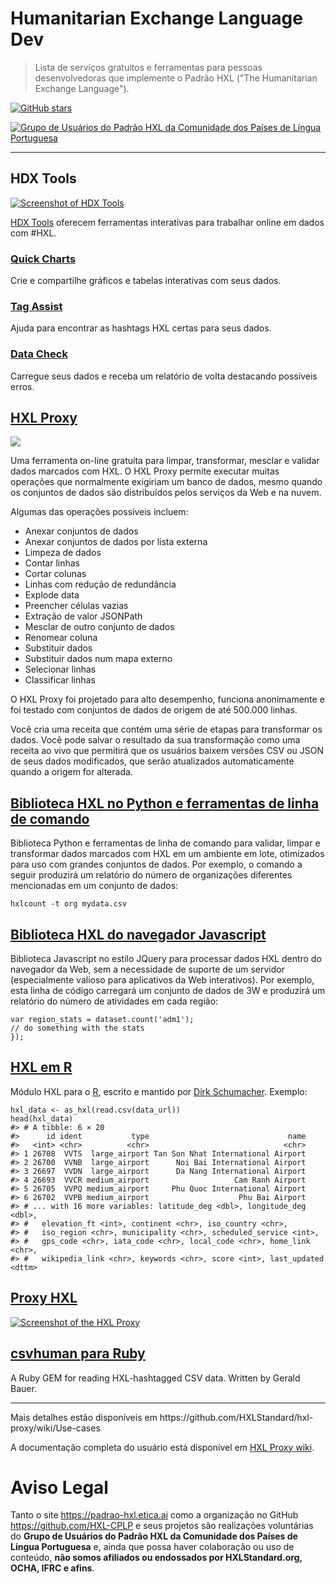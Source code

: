 # Humanitarian Exchange Language Dev

> Lista de serviços gratuitos e ferramentas para pessoas desenvolvedoras que implemente o Padrão HXL ("The Humanitarian Exchange Language").

[![GitHub stars](https://img.shields.io/github/stars/HXL-CPLP/humanitarian-exchange-language-dev?style=social)](https://github.com/HXL-CPLP/humanitarian-exchange-language-dev)

[![Grupo de Usuários do Padrão HXL da Comunidade dos Países de Língua Portuguesa](https://hxl.etica.ai/img/banner-hxl-cplp.png)](https://padrao-hxl.etica.ai/)
<hr>

## HDX Tools

[![Screenshot of HDX Tools](http://blog.dev.hxlstandard.org/wp-content/uploads/HDXTools.png)](https://tools.humdata.org/)

[HDX Tools](https://tools.humdata.org/)  oferecem ferramentas interativas para trabalhar online em dados com #HXL.

### [Quick Charts](https://tools.humdata.org/quickcharts/)

Crie e compartilhe gráficos e tabelas interativas com seus dados.

### [Tag Assist](https://tools.humdata.org/examples/hxl/)

Ajuda para encontrar as hashtags HXL certas para seus dados.

### [Data Check](https://tools.humdata.org/wizard/#datacheck)

Carregue seus dados e receba um relatório de volta destacando possíveis erros.

## [HXL Proxy](https://proxy.hxlstandard.org/)

[![](http://blog.dev.hxlstandard.org/wp-content/uploads/HXLProxy_screenshot.png)](https://proxy.hxlstandard.org/)

Uma ferramenta on-line gratuita para limpar, transformar, mesclar e validar dados marcados com HXL. O HXL Proxy permite executar muitas operações que normalmente exigiriam um banco de dados, mesmo quando os conjuntos de dados são distribuídos pelos serviços da Web e na nuvem.

Algumas das operações possíveis incluem:

- Anexar conjuntos de dados
- Anexar conjuntos de dados por lista externa
- Limpeza de dados
- Contar linhas
- Cortar colunas
- Linhas com redução de redundância
- Explode data
- Preencher células vazias
- Extração de valor JSONPath
- Mesclar de outro conjunto de dados
- Renomear coluna
- Substituir dados
- Substituir dados num mapa externo
- Selecionar linhas
- Classificar linhas

O HXL Proxy foi projetado para alto desempenho, funciona anonimamente e foi testado com conjuntos de dados de origem de até 500.000 linhas.

Você cria uma receita que contém uma série de etapas para transformar os dados. Você pode salvar o resultado da sua transformação como uma receita ao vivo que permitirá que os usuários baixem versões CSV ou JSON de seus dados modificados, que serão atualizados automaticamente quando a origem for alterada.

## [Biblioteca HXL no Python e ferramentas de linha de comando](https://github.com/HXLStandard/libhxl-python)

Biblioteca Python e ferramentas de linha de comando para validar, limpar e transformar dados marcados com HXL em um ambiente em lote, otimizados para uso com grandes conjuntos de dados. Por exemplo, o comando a seguir produzirá um relatório do número de organizações diferentes mencionadas em um conjunto de dados:

```hxlcount -t org mydata.csv```

## [Biblioteca  HXL do navegador Javascript](https://github.com/HXLStandard/libhxl-js)

Biblioteca Javascript no estilo JQuery para processar dados HXL dentro do navegador da Web, sem a necessidade de suporte de um servidor (especialmente valioso para aplicativos da Web interativos). Por exemplo, esta linha de código carregará um conjunto de dados de 3W e produzirá um relatório do número de atividades em cada região:

```hxl.load('http://example.org/3w.csv', function (dataset) {
var region_stats = dataset.count('adm1');
// do something with the stats
});
```

## [HXL em R](https://dirkschumacher.github.io/rhxl/)

Módulo HXL para o [R](https://en.wikipedia.org/wiki/R_(programming_language)), escrito e mantido por [Dirk Schumacher](https://github.com/dirkschumacher). Exemplo:

```data_url <- "http://ourairports.com/countries/VN/airports.hxl"
hxl_data <- as_hxl(read.csv(data_url))
head(hxl_data)
#> # A tibble: 6 × 20
#>      id ident           type                               name
#>   <int> <chr>          <chr>                              <chr>
#> 1 26708  VVTS  large_airport Tan Son Nhat International Airport
#> 2 26700  VVNB  large_airport      Noi Bai International Airport
#> 3 26697  VVDN  large_airport      Da Nang International Airport
#> 4 26693  VVCR medium_airport                   Cam Ranh Airport
#> 5 26705  VVPQ medium_airport     Phu Quoc International Airport
#> 6 26702  VVPB medium_airport                    Phu Bai Airport
#> # ... with 16 more variables: latitude_deg <dbl>, longitude_deg <dbl>,
#> #   elevation_ft <int>, continent <chr>, iso_country <chr>,
#> #   iso_region <chr>, municipality <chr>, scheduled_service <int>,
#> #   gps_code <chr>, iata_code <chr>, local_code <chr>, home_link <chr>,
#> #   wikipedia_link <chr>, keywords <chr>, score <int>, last_updated <dttm>
```

## [Proxy HXL](https://proxy.hxlstandard.org/)

[![Screenshot of the HXL Proxy](http://blog.dev.hxlstandard.org/wp-content/uploads/HXLProxy_screenshot.png)](https://proxy.hxlstandard.org/)

## [csvhuman para Ruby](https://github.com/csvreader/csvhuman)

A Ruby GEM for reading HXL-hashtagged CSV data. Written by Gerald Bauer.

<hr>
Mais detalhes estão disponíveis em https://github.com/HXLStandard/hxl-proxy/wiki/Use-cases

A documentação completa do usuário está disponível em [HXL Proxy wiki](https://github.com/HXLStandard/hxl-proxy/wiki).

# Aviso Legal
Tanto o site <https://padrao-hxl.etica.ai> como a organização no GitHub
<https://github.com/HXL-CPLP> e seus projetos são realizações voluntárias do
**Grupo de Usuários do Padrão HXL da Comunidade dos Países de Língua
Portuguesa** e, ainda que possa haver colaboração ou uso de conteúdo,
**não somos afiliados ou endossados por HXLStandard.org, OCHA, IFRC e afins**.
